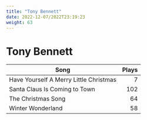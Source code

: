 ```yaml
---
title: "Tony Bennett"
date: 2022-12-07/2022T23:19:23
weight: 63
---
```


# Tony Bennett

 Song | Plays 
----- | -----:
Have Yourself A Merry Little Christmas | 7
Santa Claus Is Coming to Town | 102
The Christmas Song | 64
Winter Wonderland | 58
